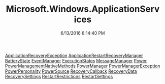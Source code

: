 ﻿---
title: Microsoft.Windows.ApplicationServices
date: 6/13/2016 8:14:40 PM
---

[ApplicationRecoveryException](T-Microsoft.Windows.ApplicationServices.ApplicationRecoveryException.html)
[ApplicationRestartRecoveryManager](T-Microsoft.Windows.ApplicationServices.ApplicationRestartRecoveryManager.html)
[BatteryState](T-Microsoft.Windows.ApplicationServices.BatteryState.html)
[EventManager](T-Microsoft.Windows.ApplicationServices.EventManager.html)
[ExecutionStates](T-Microsoft.Windows.ApplicationServices.ExecutionStates.html)
[MessageManager](T-Microsoft.Windows.ApplicationServices.MessageManager.html)
[Power](T-Microsoft.Windows.ApplicationServices.Power.html)
[PowerManagementNativeMethods](T-Microsoft.Windows.ApplicationServices.PowerManagementNativeMethods.html)
[PowerManager](T-Microsoft.Windows.ApplicationServices.PowerManager.html)
[PowerManagerException](T-Microsoft.Windows.ApplicationServices.PowerManagerException.html)
[PowerPersonality](T-Microsoft.Windows.ApplicationServices.PowerPersonality.html)
[PowerSource](T-Microsoft.Windows.ApplicationServices.PowerSource.html)
[RecoveryCallback](T-Microsoft.Windows.ApplicationServices.RecoveryCallback.html)
[RecoveryData](T-Microsoft.Windows.ApplicationServices.RecoveryData.html)
[RecoverySettings](T-Microsoft.Windows.ApplicationServices.RecoverySettings.html)
[RestartRestrictions](T-Microsoft.Windows.ApplicationServices.RestartRestrictions.html)
[RestartSettings](T-Microsoft.Windows.ApplicationServices.RestartSettings.html)
